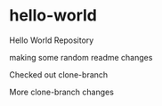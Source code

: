 hello-world
===========

Hello World Repository

making some random readme changes

Checked out clone-branch

More clone-branch changes
